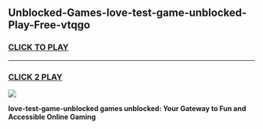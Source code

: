 
## Unblocked-Games-love-test-game-unblocked-Play-Free-vtqgo
<h3>
<a href="https://premium76.site?title=love-test-game-unblocked&ref=20A">CLICK TO PLAY</a></h3>
<hr>

<h3>
<a href="https://premium76.site?title=love-test-game-unblocked&ref=20A">CLICK 2 PLAY</a>
  
</h3>

<a href="https://premium76.site?title=love-test-game-unblocked&ref=20A"><img src="https://clearcache.store/games.png"></a>


**love-test-game-unblocked games unblocked: Your Gateway to Fun and Accessible Online Gaming**
